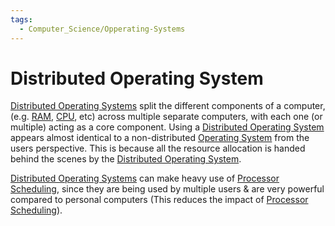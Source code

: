 ```yaml
---
tags:
  - Computer_Science/Opperating-Systems
---
```

# Distributed Operating System
[Distributed Operating Systems](Distributed%20Operating%20System.md) split the different components of a computer, (e.g. [RAM](../Architecture/RAM.md), [CPU](Computer-Science/Architecture/CPU/CPU.md), etc) across multiple separate computers, with each one (or multiple) acting as a core component. Using a [Distributed Operating System](Distributed%20Operating%20System.md) appears almost identical to a non-distributed [Operating System](Operating%20System.md) from the users perspective. This is because all the resource allocation is handed behind the scenes by the [Distributed Operating System](Distributed%20Operating%20System.md).

[Distributed Operating Systems](Distributed%20Operating%20System.md) can make heavy use of [Processor Scheduling](../Processor%20Scheduling/Processor%20Scheduling.md), since they are being used by multiple users & are very powerful compared to personal computers (This reduces the impact of [Processor Scheduling](../Processor%20Scheduling/Processor%20Scheduling.md)).
